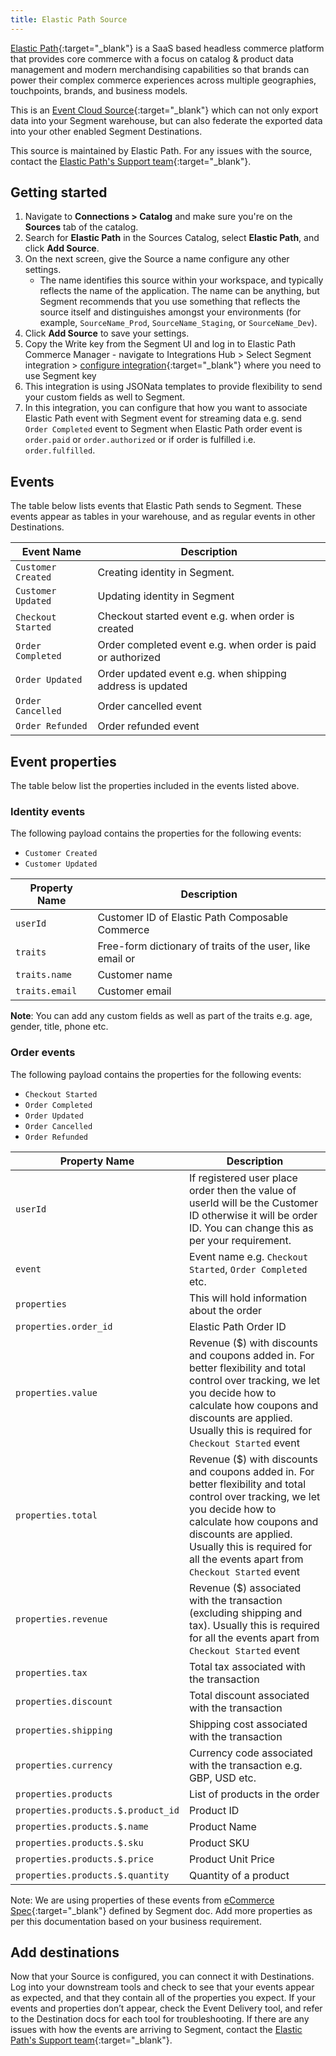 ```yaml
---
title: Elastic Path Source
---
```


[Elastic Path](https://www.elasticpath.com?utm_source=segmentio&utm_medium=docs&utm_campaign=partners){:target="_blank"} is a SaaS based headless commerce platform that provides core commerce with a focus on catalog & product data management and modern merchandising capabilities so that brands can power their complex commerce experiences across multiple geographies, touchpoints, brands, and business models.

This is an [Event Cloud Source](https://segment.com/docs/sources/#event-cloud-sources){:target="_blank"} which can not only export data into your Segment warehouse, but can also federate the exported data into your other enabled Segment Destinations.

This source is maintained by Elastic Path. For any issues with the source, contact the [Elastic Path's Support team](https://support.elasticpath.com/hc/en-us){:target="_blank"}.

## Getting started

1. Navigate to **Connections > Catalog** and make sure you're on the **Sources** tab of the catalog.
2. Search for **Elastic Path** in the Sources Catalog, select **Elastic Path**, and click **Add Source**.
3. On the next screen, give the Source a name configure any other settings.
    - The name identifies this source within your workspace, and typically reflects the name of the application. The name can be anything, but Segment recommends that you use something that reflects the source itself and distinguishes amongst your environments (for example, `SourceName_Prod`, `SourceName_Staging`, or `SourceName_Dev`).
4. Click **Add Source** to save your settings.
5. Copy the Write key from the Segment UI and log in to Elastic Path Commerce Manager - navigate to Integrations Hub > Select Segment integration > [configure integration](https://elasticpath.dev/docs/composer/integration-hub/customer-management/segment){:target="_blank"} where you need to use Segment key
6. This integration is using JSONata templates to provide flexibility to send your custom fields as well to Segment.
7. In this integration, you can configure that how you want to associate Elastic Path event with Segment event for streaming data e.g. send `Order Completed` event to Segment when Elastic Path order event is `order.paid` or `order.authorized` or if order is fulfilled i.e. `order.fulfilled`.


## Events

The table below lists events that Elastic Path sends to Segment. These events appear as tables in your warehouse, and as regular events in other Destinations.

| Event Name                       | Description                                                            |
| -------------------------------- | ---------------------------------------------------------------------- |
| `Customer Created`               | Creating identity in Segment.                                          |
| `Customer Updated`               | Updating identity in Segment                                           |
| `Checkout Started`               | Checkout started event e.g. when order is created                      |
| `Order Completed`                | Order completed event e.g. when order is paid or authorized            |
| `Order Updated`                  | Order updated event e.g. when shipping address is updated              |
| `Order Cancelled`                | Order cancelled event                                                  |
| `Order Refunded`                 | Order refunded event                                                   |

## Event properties

The table below list the properties included in the events listed above.

### Identity events

The following payload contains the properties for the following events:

- `Customer Created`
- `Customer Updated`

| Property Name           | Description                                                                                                        |
| ----------------------- | ------------------------------------------------------------------------------------------------------------------ |
| `userId`                | Customer ID of Elastic Path Composable Commerce                               |
| `traits`                | Free-form dictionary of traits of the user, like email or                     |
| `traits.name`           | Customer name                                                                 |
| `traits.email`          | Customer email                                                                |

**Note**: You can add any custom fields as well as part of the traits e.g. age, gender, title, phone etc.

### Order events

The following payload contains the properties for the following events:

- `Checkout Started`
- `Order Completed`
- `Order Updated`
- `Order Cancelled`
- `Order Refunded`

| Property Name                                       | Description                                                                                                                                           |
| --------------------------------------------------- | ----------------------------------------------------------------------------------------------------------------------------------------------------- |
| `userId`                                | If registered user place order then the value of userId will be the Customer ID otherwise it will be order ID. You can change this as per your requirement.                                                                                                       |
| `event`                                 | Event name e.g. `Checkout Started`, `Order Completed` etc.             |
| `properties`                            | This will hold information about the order                             |
| `properties.order_id`                   | Elastic Path Order ID                                                  |
| `properties.value`                      | Revenue ($) with discounts and coupons added in. For better flexibility and total control over tracking, we let you decide how to calculate how coupons and discounts are applied. Usually this is required for `Checkout Started` event                                                                              |
| `properties.total`                      | Revenue ($) with discounts and coupons added in. For better flexibility and total control over tracking, we let you decide how to calculate how coupons and discounts are applied. Usually this is required for all the events apart from `Checkout Started` event                                                    |
| `properties.revenue`                    | Revenue ($) associated with the transaction (excluding shipping and tax). Usually this is required for all the events apart from `Checkout Started` event                                    |
| `properties.tax`                        | Total tax associated with the transaction                              |
| `properties.discount`                   | Total discount associated with the transaction                         |
| `properties.shipping`                   | Shipping cost associated with the transaction                          |
| `properties.currency`                   | Currency code associated with the transaction e.g. GBP, USD etc.       |
| `properties.products`                   | List of products in the order                                          |
| `properties.products.$.product_id`      | Product ID                                                             |
| `properties.products.$.name`            | Product Name                                                           |
| `properties.products.$.sku`             | Product SKU                                                            |
| `properties.products.$.price`           | Product Unit Price                                                     |
| `properties.products.$.quantity`        | Quantity of a product                                                  |

Note: We are using properties of these events from [eCommerce Spec](https://segment-docs.netlify.app/docs/connections/spec/ecommerce/v2){:target="_blank"} defined by Segment doc. Add more properties as per this documentation based on your business requirement.

## Add destinations

Now that your Source is configured, you can connect it with Destinations. Log into your downstream tools and check to see that your events appear as expected, and that they contain all of the properties you expect. If your events and properties don’t appear, check the Event Delivery tool, and refer to the Destination docs for each tool for troubleshooting. If there are any issues with how the events are arriving to Segment, contact the [Elastic Path's Support team](https://support.elasticpath.com/hc/en-us){:target="_blank"}.
